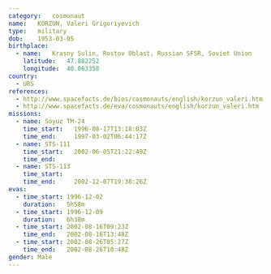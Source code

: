 ```yaml
---
category:	cosmonaut
name:	KORZUN, Valeri Grigoriyevich 
type:	military
dob:	1953-03-05
birthplace:
  - name:	Krasny Sulin, Rostov Oblast, Russian SFSR, Soviet Union
    latitude:	47.882252
    longitude:	40.063358
country:
  - URS
references:
  - http://www.spacefacts.de/bios/cosmonauts/english/korzun_valeri.htm
  - http://www.spacefacts.de/eva/cosmonauts/english/korzun_valeri.htm
missions:
  - name: Soyuz TM-24
    time_start:   1996-08-17T13:18:03Z
    time_end:     1997-03-02T06:44:17Z
  - name: STS-111
    time_start:   2002-06-05T21:22:49Z
    time_end:     
  - name: STS-113
    time_start:   
    time_end:     2002-12-07T19:38:26Z
evas:
  - time_start: 1996-12-02
    duration:   5h58m
  - time_start: 1996-12-09
    duration:   6h38m
  - time_start: 2002-08-16T09:23Z
    time_end:   2002-08-16T13:48Z
  - time_start: 2002-08-26T05:27Z
    time_end:   2002-08-26T10:48Z
gender:	Male
---
```

